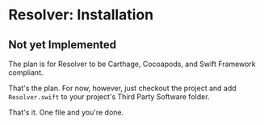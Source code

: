 #  Resolver: Installation

## Not yet Implemented

The plan is for Resolver to be Carthage, Cocoapods, and Swift Framework compliant.

That's the plan. For now, however, just checkout the project and add `Resolver.swift` to your project's Third Party Software folder.

That's it. One file and you're done.
